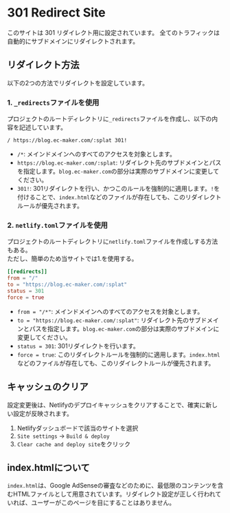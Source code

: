 # 301 Redirect Site

このサイトは 301 リダイレクト用に設定されています。
全てのトラフィックは自動的にサブドメインにリダイレクトされます。


## リダイレクト方法

以下の2つの方法でリダイレクトを設定しています。

### 1. `_redirects`ファイルを使用

プロジェクトのルートディレクトリに`_redirects`ファイルを作成し、以下の内容を記述しています。

```.plaintext
/ https://blog.ec-maker.com/:splat 301!
```

- `/*`: メインドメインへのすべてのアクセスを対象とします。
- `https://blog.ec-maker.com/:splat`: リダイレクト先のサブドメインとパスを指定します。`blog.ec-maker.com`の部分は実際のサブドメインに変更してください。
- `301!`: 301リダイレクトを行い、かつこのルールを強制的に適用します。`!`を付けることで、`index.html`などのファイルが存在しても、このリダイレクトルールが優先されます。

### 2. `netlify.toml`ファイルを使用

プロジェクトのルートディレクトリに`netlify.toml`ファイルを作成しする方法もある。  
ただし、簡単のため当サイトでは1.を使用する。

```.toml
[[redirects]]
from = "/"
to = "https://blog.ec-maker.com/:splat"
status = 301
force = true
```

- `from = "/*"`: メインドメインへのすべてのアクセスを対象とします。
- `to = "https://blog.ec-maker.com/:splat"`: リダイレクト先のサブドメインとパスを指定します。`blog.ec-maker.com`の部分は実際のサブドメインに変更してください。
- `status = 301`: 301リダイレクトを行います。
- `force = true`: このリダイレクトルールを強制的に適用します。`index.html`などのファイルが存在しても、このリダイレクトルールが優先されます。

## キャッシュのクリア

設定変更後は、Netlifyのデプロイキャッシュをクリアすることで、確実に新しい設定が反映されます。

1. Netlifyダッシュボードで該当のサイトを選択
2. `Site settings` → `Build & deploy`
3. `Clear cache and deploy site`をクリック

## index.htmlについて

`index.html`は、Google AdSenseの審査などのために、最低限のコンテンツを含むHTMLファイルとして用意されています。リダイレクト設定が正しく行われていれば、ユーザーがこのページを目にすることはありません。
